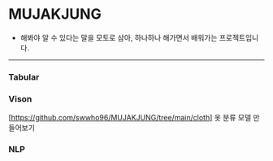 # MUJAKJUNG
- 해봐야 알 수 있다는 말을 모토로 삼아, 하나하나 해가면서 배워가는 프로젝트입니다.
---

### Tabular


### Vison
[https://github.com/swwho96/MUJAKJUNG/tree/main/cloth] 옷 분류 모델 만들어보기

### NLP